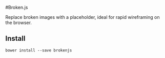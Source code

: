 #Broken.js

Replace broken images with a placeholder, ideal for rapid wireframing on the browser.

## Install
```bower install --save brokenjs```